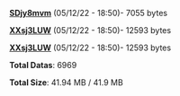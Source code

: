 [**SDjy8mvm**](/data/SDjy8mvm.txt) (05/12/22 - 18:50)- 7055 bytes

[**XXsj3LUW**](/data/XXsj3LUW.txt) (05/12/22 - 18:50)- 12593 bytes

[**XXsj3LUW**](/data/XXsj3LUW.txt) (05/12/22 - 18:50)- 12593 bytes

**Total Datas**: 6969

**Total Size**: 41.94 MB / 41.9 MB